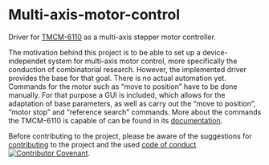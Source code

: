 # Multi-axis-motor-control
Driver for [TMCM-6110](https://www.trinamic.com/products/modules/details/tmcm-6110/) as a multi-axis stepper motor controller.


The motivation behind this project is to be able to set up a device-independet system for multi-axis motor control, more specifically the conduction of combinatorial research. However, the implemented driver provides the base for that goal. There is no actual automation yet. Commands for the motor such as “move to position” have to be done manually.
For that purpose a GUI is included, which allows for the adaptation of base parameters, as well as carry out the “move to position”, “motor stop” and “reference search” commands. More about the commands the TMCM-6110 is capable of can be found in its [documentation](https://www.trinamic.com/fileadmin/assets/Products/Modules_Documents/TMCM-6110_TMCL-firmware_manual.pdf).




Before contributing to the project, please be aware of the suggestions for [contributing](CONTRIBUTING.md) to the project and the used [code of conduct](CODE_OF_CONDUCT.md) [![Contributor Covenant](https://img.shields.io/badge/Contributor%20Covenant-2.1-4baaaa.svg)](code_of_conduct.md).

